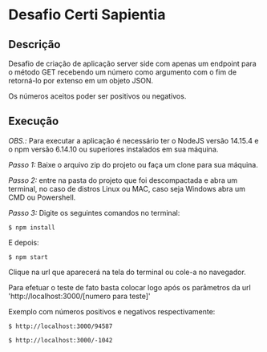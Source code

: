 # Desafio Certi Sapientia

## Descrição

Desafio de criação de aplicação server side com apenas um endpoint para o método GET recebendo um número como argumento com o fim de retorná-lo por extenso em um objeto JSON.

Os números aceitos poder ser positivos ou negativos.

## Execução

*OBS.:* Para executar a aplicação é necessário ter o NodeJS versão 14.15.4 e o npm versão 6.14.10 ou superiores instalados em sua máquina.

*Passo 1:* Baixe o arquivo zip do projeto ou faça um clone para sua máquina.

*Passo 2:* entre na pasta do projeto que foi descompactada e abra um terminal, no caso de distros Linux ou MAC, caso seja Windows abra um CMD ou Powershell.

*Passo 3:* Digite os seguintes comandos no terminal:

```
$ npm install
```
E depois:

```
$ npm start
```
Clique na url que aparecerá na tela do terminal ou cole-a no navegador.

Para efetuar o teste de fato basta colocar logo após os parâmetros da url 'http://localhost:3000/[numero para teste]'

Exemplo com números positivos e negativos respectivamente:

```
$ http://localhost:3000/94587
```

```
$ http://localhost:3000/-1042
```
